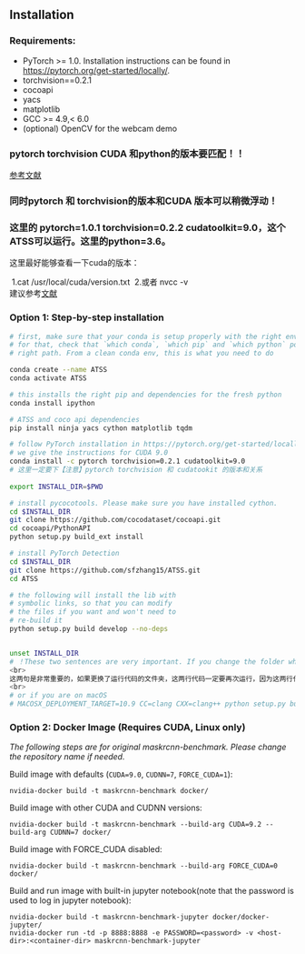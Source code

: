 ## Installation

### Requirements:
- PyTorch >= 1.0. Installation instructions can be found in https://pytorch.org/get-started/locally/.
- torchvision==0.2.1
- cocoapi
- yacs
- matplotlib
- GCC >= 4.9,< 6.0
- (optional) OpenCV for the webcam demo

### pytorch torchvision CUDA 和python的版本要匹配！！
[参考文献](https://blog.csdn.net/qq_40263477/article/details/106577790)
### 同时pytorch 和 torchvision的版本和CUDA 版本可以稍微浮动！
### 这里的 pytorch=1.0.1 torchvision=0.2.2 cudatoolkit=9.0，这个ATSS可以运行。这里的python=3.6。

这里最好能够查看一下cuda的版本：

​ 1.cat /usr/local/cuda/version.txt
​ 2.或者 nvcc -v
<br>
建议参考[文献](https://www.cnblogs.com/alanchens/p/13950902.html)
<br>
### Option 1: Step-by-step installation



```bash
# first, make sure that your conda is setup properly with the right environment
# for that, check that `which conda`, `which pip` and `which python` points to the
# right path. From a clean conda env, this is what you need to do

conda create --name ATSS
conda activate ATSS

# this installs the right pip and dependencies for the fresh python
conda install ipython

# ATSS and coco api dependencies
pip install ninja yacs cython matplotlib tqdm

# follow PyTorch installation in https://pytorch.org/get-started/locally/
# we give the instructions for CUDA 9.0
conda install -c pytorch torchvision=0.2.1 cudatoolkit=9.0
# 这里一定要下【注意】pytorch torchvision 和 cudatookit 的版本和关系
 
export INSTALL_DIR=$PWD

# install pycocotools. Please make sure you have installed cython.
cd $INSTALL_DIR
git clone https://github.com/cocodataset/cocoapi.git
cd cocoapi/PythonAPI
python setup.py build_ext install

# install PyTorch Detection
cd $INSTALL_DIR
git clone https://github.com/sfzhang15/ATSS.git
cd ATSS

# the following will install the lib with
# symbolic links, so that you can modify
# the files if you want and won't need to
# re-build it
python setup.py build develop --no-deps


unset INSTALL_DIR
# ！These two sentences are very important. If you change the folder where the code is run, the two lines of code must be run again, because they bind the independence and interpretability of the whole model. Otherwise, there will be an embarrassing situation that the command line running location is not the same as the code running file！
<br>
这两句是非常重要的，如果更换了运行代码的文件夹，这两行代码一定要再次运行，因为这两行代码绑定了整个模型的独立性和可解释性。不然就会出现命令行运行位置与代码运行文件不是同一个的尴尬局面。
<br>
# or if you are on macOS
# MACOSX_DEPLOYMENT_TARGET=10.9 CC=clang CXX=clang++ python setup.py build develop
```

### Option 2: Docker Image (Requires CUDA, Linux only)
*The following steps are for original maskrcnn-benchmark. Please change the repository name if needed.* 

Build image with defaults (`CUDA=9.0`, `CUDNN=7`, `FORCE_CUDA=1`):

    nvidia-docker build -t maskrcnn-benchmark docker/
    
Build image with other CUDA and CUDNN versions:

    nvidia-docker build -t maskrcnn-benchmark --build-arg CUDA=9.2 --build-arg CUDNN=7 docker/
    
Build image with FORCE_CUDA disabled:

    nvidia-docker build -t maskrcnn-benchmark --build-arg FORCE_CUDA=0 docker/
    
Build and run image with built-in jupyter notebook(note that the password is used to log in jupyter notebook):

    nvidia-docker build -t maskrcnn-benchmark-jupyter docker/docker-jupyter/
    nvidia-docker run -td -p 8888:8888 -e PASSWORD=<password> -v <host-dir>:<container-dir> maskrcnn-benchmark-jupyter
